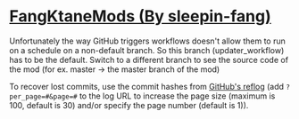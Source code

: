 # [FangKtaneMods (By sleepin-fang)](https://github.com/sleepin-fang/FangKtaneMods)

Unfortunately the way GitHub triggers workflows doesn't allow them to run on a schedule on a non-default branch. So this branch (updater_workflow) has to be the default. Switch to a different branch to see the source code of the mod (for ex. master -> the master branch of the mod)

To recover lost commits, use the commit hashes from [GitHub's reflog](https://api.github.com/repos/KtaneModules/FangKtaneMods-sleepin-fang/events) (add `?per_page=#&page=#` to the log URL to increase the page size (maximum is 100, default is 30) and/or specify the page number (default is 1)).
